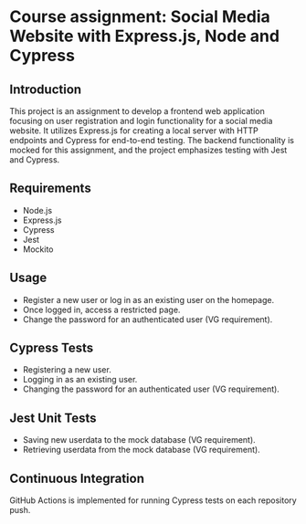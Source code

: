 # Course assignment: Social Media Website with Express.js, Node and Cypress

## Introduction

This project is an assignment to develop a frontend web application focusing on user registration and login functionality for a social media website. It utilizes Express.js for creating a local server with HTTP endpoints and Cypress for end-to-end testing. The backend functionality is mocked for this assignment, and the project emphasizes testing with Jest and Cypress.

## Requirements

- Node.js
- Express.js
- Cypress
- Jest
- Mockito

## Usage

- Register a new user or log in as an existing user on the homepage.
- Once logged in, access a restricted page.
- Change the password for an authenticated user (VG requirement).

## Cypress Tests

- Registering a new user.
- Logging in as an existing user.
- Changing the password for an authenticated user (VG requirement).

## Jest Unit Tests

- Saving new userdata to the mock database (VG requirement).
- Retrieving userdata from the mock database (VG requirement).

## Continuous Integration

GitHub Actions is implemented for running Cypress tests on each repository push.
